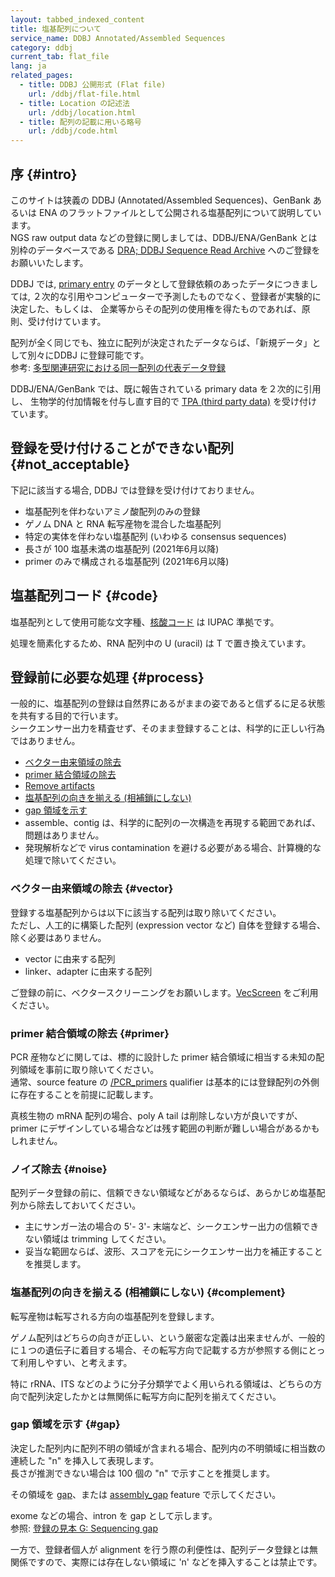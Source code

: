 ```yaml
---
layout: tabbed_indexed_content
title: 塩基配列について
service_name: DDBJ Annotated/Assembled Sequences
category: ddbj
current_tab: flat_file
lang: ja
related_pages:
  - title: DDBJ 公開形式 (Flat file)
    url: /ddbj/flat-file.html
  - title: Location の記述法
    url: /ddbj/location.html
  - title: 配列の記載に用いる略号
    url: /ddbj/code.html
---
```



## 序  {#intro}

このサイトは狭義の DDBJ (Annotated/Assembled Sequences)、GenBank あるいは ENA のフラットファイルとして公開される塩基配列について説明しています。    
NGS raw output data などの登録に関しましては、DDBJ/ENA/GenBank とは別枠のデータベースである [DRA; DDBJ Sequence Read Archive](/dra/index.html) へのご登録をお願いいたします。    
    
DDBJ では, [primary entry](/ddbj/submission.html#primary_entry) のデータとして登録依頼のあったデータにつきましては, ２次的な引用やコンピューターで予測したものでなく、登録者が実験的に決定した、もしくは、 企業等からその配列の使用権を得たものであれば、原則、受け付けています。    
    
配列が全く同じでも、独立に配列が決定されたデータならば、「新規データ」として別々にDDBJ に登録可能です。    
参考: [多型関連研究における同一配列の代表データ登録](/ddbj/represent.html)    
    
DDBJ/ENA/GenBank では、既に報告されている primary data を２次的に引用し、 生物学的付加情報を付与し直す目的で [TPA (third party data)](ddbj/tpa.html) を受け付けています。    


## 登録を受け付けることができない配列  {#not_acceptable}

下記に該当する場合, DDBJ では登録を受け付けておりません。    

  - 塩基配列を伴わないアミノ酸配列のみの登録
  - ゲノム DNA と RNA 転写産物を混合した塩基配列
  - 特定の実体を伴わない塩基配列 (いわゆる consensus sequences)
  - 長さが 100 塩基未満の塩基配列 (2021年6月以降)
  - primer のみで構成される塩基配列 (2021年6月以降)


## 塩基配列コード  {#code}

塩基配列として使用可能な文字種、[核酸コード](/ddbj/code.html#nucleotide-1) は IUPAC 準拠です。    

処理を簡素化するため、RNA 配列中の U (uracil) は T で置き換えています。    

## 登録前に必要な処理  {#process}

一般的に、塩基配列の登録は自然界にあるがままの姿であると信ずるに足る状態を共有する目的で行います。    
シークエンサー出力を精査せず、そのまま登録することは、科学的に正しい行為ではありません。    

  - [ベクター由来領域の除去](#vector)
  - [primer 結合領域の除去](#primer)
  - [Remove artifacts](#noise)
  - [塩基配列の向きを揃える (相補鎖にしない)](#complement)
  - [gap 領域を示す](#gap)
  - assemble、contig は、科学的に配列の一次構造を再現する範囲であれば、問題はありません。
  - 発現解析などで virus contamination を避ける必要がある場合、計算機的な処理で除いてください。

### ベクター由来領域の除去  {#vector}

登録する塩基配列からは以下に該当する配列は取り除いてください。    
ただし、人工的に構築した配列 (expression vector など) 自体を登録する場合、除く必要はありません。    

  - vector に由来する配列
  - linker、adapter に由来する配列

ご登録の前に、ベクタースクリーニングをお願いします。[VecScreen](http://ddbj.nig.ac.jp/vecscreen/?lang=ja) をご利用ください。    


### primer 結合領域の除去  {#primer}

PCR 産物などに関しては、標的に設計した primer 結合領域に相当する未知の配列領域を事前に取り除いてください。    
通常、source feature の [/PCR_primers](/ddbj/qualifiers.html#PCR_primers) qualifier は基本的には登録配列の外側に存在することを前提に記載します。    

真核生物の mRNA 配列の場合、poly A tail は削除しない方が良いですが、primer にデザインしている場合などは残す範囲の判断が難しい場合があるかもしれません。    

### ノイズ除去  {#noise}

配列データ登録の前に、信頼できない領域などがあるならば、あらかじめ塩基配列から除去しておいてください。    

  - 主にサンガー法の場合の 5'- 3'- 末端など、シークエンサー出力の信頼できない領域は trimming してください。
  - 妥当な範囲ならば、波形、スコアを元にシークエンサー出力を補正することを推奨します。

### 塩基配列の向きを揃える (相補鎖にしない)  {#complement}

転写産物は転写される方向の塩基配列を登録します。    

ゲノム配列はどちらの向きが正しい、という厳密な定義は出来ませんが、一般的に１つの遺伝子に着目する場合、その転写方向で記載する方が参照する側にとって利用しやすい、と考えます。    

特に rRNA、ITS などのように分子分類学でよく用いられる領域は、どちらの方向で配列決定したかとは無関係に転写方向に配列を揃えてください。    


### gap 領域を示す  {#gap}

決定した配列内に配列不明の領域が含まれる場合、配列内の不明領域に相当数の連続した "n" を挿入して表現します。    
長さが推測できない場合は 100 個の "n" で示すことを推奨します。    
    
その領域を [gap](/ddbj/features.html#gap)、または [assembly_gap](/ddbj/features.html#assembly_gap) feature で示してください。    
    
exome などの場合、intron を gap として示します。    
参照: [登録の見本 G: Sequencing gap](/ddbj/example.html#G)    
    
一方で、登録者個人が alignment を行う際の利便性は、配列データ登録とは無関係ですので、実際には存在しない領域に 'n' などを挿入することは禁止です。
